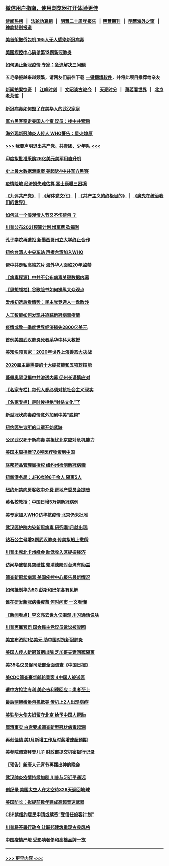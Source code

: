 ### [微信用户指南，使用浏览器打开体验更佳](https://github.com/gfw-breaker/banned-news1/blob/master/indexes/wechat-guide.md?t=0)
#### [禁闻热榜](热点新闻.md?t=0)  &nbsp;&nbsp;|&nbsp;&nbsp; [法轮功真相](https://github.com/gfw-breaker/truth/blob/master/README.md?t=0) &nbsp;&nbsp;|&nbsp;&nbsp; [明慧二十周年报告](https://github.com/gfw-breaker/mh-reports/blob/master/README.md?t=0) &nbsp;&nbsp;|&nbsp;&nbsp;[明慧期刊](https://github.com/gfw-breaker/mh-qikan) &nbsp;&nbsp;|&nbsp;&nbsp; [明慧海外之窗](https://github.com/gfw-breaker/mh-news/blob/master/README.md?t=0) &nbsp;&nbsp;|&nbsp;&nbsp; [神韵特别报道](https://github.com/gfw-breaker/mh-news/blob/master/shenyun.md?t=0)
#### [美首架撤侨包机 195人无人感染新冠病毒](../pages/nsc412/n11859908.md?t=02111302) 
#### [美国疾控中心确诊第13例新冠肺炎](../pages/nsc412/n11859966.md?t=02111302) 
#### [如何遏止新冠疫情 专家：急迫解决三问题](../pages/nsc412/n11859685.md?t=02111302) 
#### 五毛举报越来越频繁，请网友们前往下载 [一键翻墙软件](https://github.com/gfw-breaker/ssr-accounts)，并将此项目推荐给亲友
#### [新闻拍案惊奇](https://github.com/gfw-breaker/banned-news1/blob/master/pages/link4.md) &nbsp;&nbsp;|&nbsp;&nbsp; [江峰时刻](https://github.com/gfw-breaker/banned-news1/blob/master/pages/link4.md) &nbsp;&nbsp;|&nbsp;&nbsp; [文昭谈古论今](https://github.com/gfw-breaker/banned-news1/blob/master/pages/link4.md) &nbsp;&nbsp;|&nbsp;&nbsp; [天亮时分](https://github.com/gfw-breaker/banned-news1/blob/master/pages/link4.md) &nbsp;&nbsp;|&nbsp;&nbsp; [萧茗看世界](https://github.com/gfw-breaker/banned-news1/blob/master/pages/link4.md) &nbsp;&nbsp;|&nbsp;&nbsp; [北京老茶馆](https://github.com/gfw-breaker/banned-news1/blob/master/pages/link4.md) &nbsp;&nbsp;|&nbsp;&nbsp; 
#### [新冠病毒如何毁了在美华人的武汉家庭](../pages/nsc412/n11859524.md?t=02111302) 
#### [军方黑客窃走美国人个资 议员：找中共索赔](../pages/nsc412/n11859371.md?t=02111302) 
#### [海外现新冠肺炎人传人 WHO警告：星火燎原](../pages/nsc412/n11859252.md?t=02111302) 
#### [>>> 我要声明退出共产党、共青团、少年队 <<<](https://github.com/begood0513/goodnews/blob/master/quit/letter.md) 
#### [印度拟批准采购26亿美元美军用直升机](../pages/nsc412/n11859143.md?t=02111302) 
#### [史上最大数据泄露案 美起诉4中共军方黑客](../pages/nsc412/n11859115.md?t=02111302) 
#### [疫情险峻 经济损失难估算 富士康曝三困境](../pages/nsc412/n11859120.md?t=02111302) 
#### [《九评共产党》](https://github.com/begood0513/9ping.md/blob/master/README.md) &nbsp;|&nbsp; [《解体党文化》](../../../../jtdwh.md/blob/master/README.md)  &nbsp;|&nbsp; [《共产主义的终极目的》](../../../../gczydzjmd.md/blob/master/README.md) &nbsp;|&nbsp; [《魔鬼在统治我们的世界》](../../../../mgztzwmdsj.md/blob/master/README.md) 
#### [如何过一个浪漫情人节又不伤荷包 ？](../pages/nsc412/n11858969.md?t=02111302) 
#### [川普公布2021预算计划 增军费 砍福利](../pages/nsc412/n11859012.md?t=02111302) 
#### [孔子学院再遭拒 新墨西哥州立大学终止合作](../pages/nsc412/n11858661.md?t=02111302) 
#### [纽约台湾人中央车站  声援台湾加入WHO](../pages/nsc412/n11857757.md?t=02111302) 
#### [帮中共走私高端芯片 海外华人面临20年监禁](../pages/nsc412/n11855016.md?t=02111302) 
#### [【病毒探源】中共不公布病毒关键数据内幕](../pages/nsc412/n11856584.md?t=02111302) 
#### [【思想领袖】谷歌脸书如何操纵大众观点](../pages/nsc412/n11680874.md?t=02111302) 
#### [爱州初选后看情势：民主党竞选人一盘散沙](../pages/nsc412/n11856557.md?t=02111302) 
#### [人工智能如何发现并追踪新冠病毒疫情](../pages/nsc412/n11856398.md?t=02111302) 
#### [疫情或致一季度世界经济损失2800亿美元](../pages/nsc412/n11855639.md?t=02111302) 
#### [首例美国武汉肺炎死者系华中科大教授](../pages/nsc412/n11855500.md?t=02111302) 
#### [美知名预言家：2020年世界上演善恶大决战](../pages/nsc412/n11855418.md?t=02111302) 
#### [2020雇主最需要的十大硬技能和五项软技能](../pages/nsc412/n11850953.md?t=02111302) 
#### [蓬佩奥罕见揭中共渗透内幕 促州长谨慎应对](../pages/nsc412/n11854685.md?t=02111302) 
#### [【名家专栏】每代人都必须对抗社会主义现实](../pages/nsc412/n11831412.md?t=02111302) 
#### [【名家专栏】是时候拒绝“封杀文化”了](../pages/nsc412/n11814093.md?t=02111302) 
#### [新型冠状病毒疫情意外加剧中美“脱钩”](../pages/nsc412/n11854475.md?t=02111302) 
#### [纽约医生诊所的口罩开始紧缺](../pages/nsc412/n11853364.md?t=02111302) 
#### [公民武汉死于新病毒 美担忧北京应对危机能力](../pages/nsc412/n11854331.md?t=02111302) 
#### [美国本周捐赠17.8吨医疗物资到中国](../pages/nsc412/n11854269.md?t=02111302) 
#### [联邦药品管理局授权  纽约州检测新冠病毒](../pages/nsc412/n11853371.md?t=02111302) 
#### [纽新港务局：JFK检验6千余人  隔离5人](../pages/nsc412/n11853366.md?t=02111302) 
#### [纽约州禁向房客收中介费  房地产委员会提告](../pages/nsc412/n11853360.md?t=02111302) 
#### [英名校教授：中国日增5万例新冠病例](../pages/nsc412/n11854174.md?t=02111302) 
#### [美专家加入WHO访华抗疫情 北京仍未批准](../pages/nsc412/n11854043.md?t=02111302) 
#### [武汉医护院内染新冠病毒 研究曝1月就出现](../pages/nsc412/n11852928.md?t=02111302) 
#### [钻石公主号增3例武汉肺炎 传美拟船上撤侨](../pages/nsc412/n11853240.md?t=02111302) 
#### [川普出席北卡州峰会 助低收入区提振经济](../pages/nsc412/n11853232.md?t=02111302) 
#### [访问华盛顿具突破性 赖清德盼对台湾有助益](../pages/nsc412/n11853129.md?t=02111302) 
#### [筛查新冠状病毒 美国疾控中心报告最新情况](../pages/nsc412/n11853070.md?t=02111302) 
#### [如何抵制华为5G 彭斯和巴尔各有见解](../pages/nsc412/n11852535.md?t=02111302) 
#### [谁在研发新冠病毒疫苗 何时问市 一文看懂](../pages/nsc412/n11852840.md?t=02111302) 
#### [【新闻看点】李文亮去世九亿围观 川习通话说啥](../pages/nsc412/n11852360.md?t=02111302) 
#### [川普再赢官司 国会民主党议员诉讼被驳回](../pages/nsc412/n11852287.md?t=02111302) 
#### [美宣布资助1亿美元 助中国对抗新冠肺炎](../pages/nsc412/n11852531.md?t=02111302) 
#### [美国人传人新冠首例出院 芝加哥夫妻回家隔离](../pages/nsc412/n11852452.md?t=02111302) 
#### [美35名议员促司法部全面调查《中国日报》](../pages/nsc412/n11852435.md?t=02111302) 
#### [美CDC筛查豪华邮轮乘客 4中国人被送医](../pages/nsc412/n11852085.md?t=02111302) 
#### [遭中方抢注专利 美企吉利德回应：患者至上](../pages/nsc412/n11852037.md?t=02111302) 
#### [最后两架撤侨包机抵美 传机上2人出现病症](../pages/nsc412/n11852173.md?t=02111302) 
#### [美驻华大使夫妇留守北京 给予中国人帮助](../pages/nsc412/n11852165.md?t=02111302) 
#### [厘清事实 白宫要求调查新型冠状病毒起源](../pages/nsc412/n11852106.md?t=02111302) 
#### [再创佳绩 美1月新增工作及时薪增速超预期](../pages/nsc412/n11852174.md?t=02111302) 
#### [美参院调查拜登儿子 财政部提交机密银行记录](../pages/nsc412/n11851808.md?t=02111302) 
#### [【预告】新唐人元宵节再播出神韵晚会](../pages/nsc412/n11843192.md?t=02111302) 
#### [武汉肺炎疫情持续加剧 川普与习近平通话](../pages/nsc412/n11851613.md?t=02111302) 
#### [创纪录 美国太空人在太空待328天返回地球](../pages/nsc412/n11851266.md?t=02111302) 
#### [美国防长：拟提前数年建成高超音速武器](../pages/nsc412/n11850959.md?t=02111302) 
#### [CBP禁纽约居民申请或续签“受信任旅客计划”](../pages/nsc412/n11850857.md?t=02111302) 
#### [川普将签署行政令 让联邦建筑重现古典风格](../pages/nsc412/n11850654.md?t=02111302) 
#### [中国疫情严峻 受影响奢侈和高档品牌一览](../pages/nsc412/n11850319.md?t=02111302) 

----
#### [ >>> 更早内容 <<< ](../indexes/nsc412-earlier.md)
